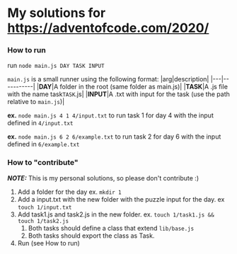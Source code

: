 # My solutions for https://adventofcode.com/2020/

### How to run
run `node main.js DAY TASK INPUT`

`main.js` is a small runner using the following format:
|arg|description|
|---|-----------|
|**DAY**|A folder in the root (same folder as main.js)|
|**TASK**|A .js file with the name task`TASK`.js|
|**INPUT**|A .txt with input for the task (use the path relative to `main.js`)|

**ex.** `node main.js 4 1 4/input.txt` to run task 1 for day 4 with the input defined in `4/input.txt`

**ex.** `node main.js 6 2 6/example.txt` to run task 2 for day 6 with the input defined in `6/example.txt`


### How to "contribute"
***NOTE:*** This is my personal solutions, so please don't contribute :)

1. Add a folder for the day ex.  `mkdir 1`
2. Add a input.txt with the new folder with the puzzle input for the day. ex `touch 1/input.txt`
3. Add task1.js and task2.js in the new folder. ex. `touch 1/task1.js && touch 1/task2.js`
    1. Both tasks should define a class that extend `lib/base.js`
    2. Both tasks should export the class as Task.
4. Run (see How to run)

